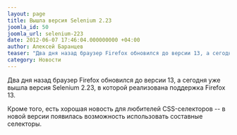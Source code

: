 ```yaml
---
layout: page
title: Вышла версия Selenium 2.23
joomla_id: 50
joomla_url: selenium-223
date: 2012-06-07 17:46:04.000000000 +04:00
author: Алексей Баранцев
teaser: "Два дня назад браузер Firefox обновился до версии 13, а сегодня уже вышла версия Selenium 2.23, в которой реализована поддержка Firefox 13."
category: Новости
---
```

<p>Два дня назад браузер Firefox обновился до версии 13, а сегодня уже вышла версия Selenium 2.23, в которой реализована поддержка Firefox 13.</p>
<p>Кроме того, есть хорошая новость для любителей CSS-селекторов -- в новой версии появилась возможность использовать составные селекторы.</p>
